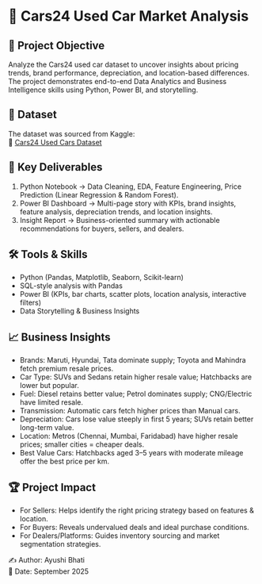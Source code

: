 # 🚗 Cars24 Used Car Market Analysis

## 📌 Project Objective
Analyze the Cars24 used car dataset to uncover insights about pricing trends, brand performance, depreciation, and location-based differences.  
The project demonstrates end-to-end Data Analytics and Business Intelligence skills using Python, Power BI, and storytelling.



## 📂 Dataset
The dataset was sourced from Kaggle:  
🔗 [Cars24 Used Cars Dataset](https://www.kaggle.com/datasets/ujjwalwadhwa/cars24com-used-cars-dataset)



## 🔑 Key Deliverables
1. Python Notebook → Data Cleaning, EDA, Feature Engineering, Price Prediction (Linear Regression & Random Forest).  
2. Power BI Dashboard → Multi-page story with KPIs, brand insights, feature analysis, depreciation trends, and location insights.  
3. Insight Report → Business-oriented summary with actionable recommendations for buyers, sellers, and dealers.  



## 🛠 Tools & Skills
- Python (Pandas, Matplotlib, Seaborn, Scikit-learn)  
- SQL-style analysis with Pandas  
- Power BI (KPIs, bar charts, scatter plots, location analysis, interactive filters)  
- Data Storytelling & Business Insights  



## 📈 Business Insights
- Brands: Maruti, Hyundai, Tata dominate supply; Toyota and Mahindra fetch premium resale prices.  
- Car Type: SUVs and Sedans retain higher resale value; Hatchbacks are lower but popular.  
- Fuel: Diesel retains better value; Petrol dominates supply; CNG/Electric have limited resale.  
- Transmission: Automatic cars fetch higher prices than Manual cars.  
- Depreciation: Cars lose value steeply in first 5 years; SUVs retain better long-term value.  
- Location: Metros (Chennai, Mumbai, Faridabad) have higher resale prices; smaller cities = cheaper deals.  
- Best Value Cars: Hatchbacks aged 3–5 years with moderate mileage offer the best price per km.  



## 🏆 Project Impact
- For Sellers: Helps identify the right pricing strategy based on features & location.  
- For Buyers: Reveals undervalued deals and ideal purchase conditions.  
- For Dealers/Platforms: Guides inventory sourcing and market segmentation strategies.  



✍️ Author: Ayushi Bhati  
📅 Date: September 2025  

